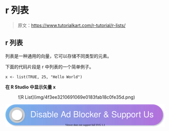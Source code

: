 # r 列表

> 原文：<https://www.tutorialkart.com/r-tutorial/r-lists/>

## r 列表

列表是一种通用的向量，它可以存储不同类型的元素。

下面的代码片段是 r 中列表的一个简单例子。

```
x <- list(TRUE, 25, "Hello World")
```

**在 R Studio 中显示矢量 x**

<figure class="wp-block-image size-large is-resized">![R List](img/4f3ee3210691069e0183fab18c0fe35d.png)</figure>

[![](img/925da31b32d6bc3827932f6c8afb11bb.png)](https://www.tutorialkart.com/)
